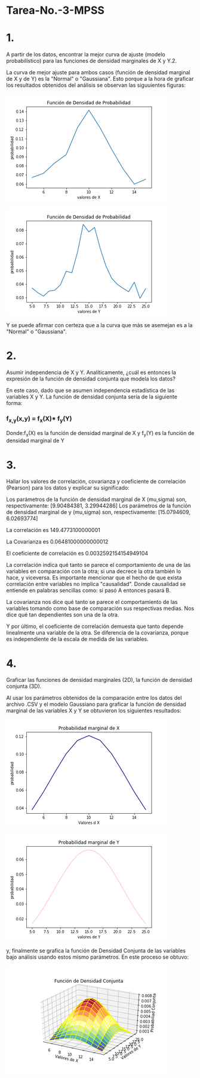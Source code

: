 # Tarea-No.-3-MPSS



# 1.
A partir de los datos, encontrar la mejor curva de ajuste (modelo probabilístico) para las funciones de densidad marginales de X y Y.2.

La curva de mejor ajuste para ambos casos (función de densidad marginal de X y de Y) es la "Normal" o "Gaussiana".  Esto porque a la hora de graficar los resultados obtenidos del análisis se observan las siguuientes figuras:

![Función de Densidad Marginal de X](https://github.com/MateoOG/Tarea-No.-3-MPSS/blob/master/MarginalDeX.png)

![Función de Densidad Marginal de Y](https://github.com/MateoOG/Tarea-No.-3-MPSS/blob/master/MarginalDeY.png)


Y se puede afirmar con certeza que a la curva que más se asemejan es a la "Normal" o "Gaussiana".



# 2.
Asumir independencia de X y Y. Analíticamente, ¿cuál es entonces la expresión de la función de densidad conjunta que modela los datos?

En este caso, dado que se asumen independencia estadística de las variables X y Y. La función de densidad conjunta sería de la siguiente forma:

### f<sub>x,y</sub>(x,y) = f<sub>x</sub>(X)* f<sub>y</sub>(Y)
 
Donde:f<sub>x</sub>(X) es la función de densidad marginal de X y  f<sub>y</sub>(Y) es la función de densidad marginal de Y


# 3.
Hallar los valores de correlación, covarianza y coeficiente de correlación (Pearson) para los datos y explicar su significado:

Los parámetros de la función de densidad marginal de X (mu,sigma) son, respectivamente: [9.90484381, 3.29944286]
Los parámetros de la función de densidad marginal de y (mu,sigma) son, respectivamente: [15.0794609,   6.02693774]

La correlación es 149.4773100000001

La Covarianza es 0.06481000000000012

El coeficiente de correlación es 0.0032592154154949104



La correlación indica qué tanto se parece el comportamiento de una de las variables en comparación con la otra; si una decrece la otra también lo hace, y viceversa. Es importante mencionar que el hecho de que exista correlación entre variables no implica "causalidad".
Donde causalidad se entiende en palabras sencillas como: si pasó A entonces pasará B.

La covarianza nos dice qué tanto se parece el comportamiento de las variables tomando como base de comparación sus respectivas medias. Nos dice qué tan dependientes son una de la otra.

Y por último, el coeficiente de correlación demuesta que tanto depende linealmente una variable de la otra. Se diferencia de la covarianza, porque es independiente de la escala de medida de las variables.


# 4.
Graficar las funciones de densidad marginales (2D), la función de densidad conjunta (3D).


Al usar los parámetros obtenidos de la comparación entre los datos del archivo .CSV y el modelo Gaussiano para graficar la función de densidad marginal de las variables X y Y se obtuvieron los siguientes resultados:

![Función Ajustada de Densidad Marginal de X ](https://github.com/MateoOG/Tarea-No.-3-MPSS/blob/master/MarginalOptDeX.png)

![Función Ajustada de Densidad Marginal de Y](https://github.com/MateoOG/Tarea-No.-3-MPSS/blob/master/MarginalOptDeY.png)



y, finalmente se grafica la función de Densidad Conjunta de las variables bajo análisis usando estos mismo parámetros. En este proceso se obtuvo:



![Función de Densidad Conjunta de X y Y](https://github.com/MateoOG/Tarea-No.-3-MPSS/blob/master/ConjuntaXY.png)

